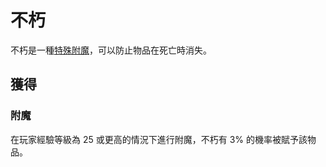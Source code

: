 # 不朽

不朽是一種[特殊附魔](../space/enchantments.md)，可以防止物品在死亡時消失。

## 獲得

### 附魔

在玩家經驗等級為 25 或更高的情況下進行附魔，不朽有 3% 的機率被賦予該物品。
